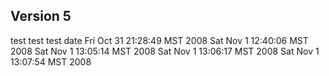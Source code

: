 ## Version 5 ##
test
test
test
date
Fri Oct 31 21:28:49 MST 2008
Sat Nov 1 12:40:06 MST 2008
Sat Nov 1 13:05:14 MST 2008
Sat Nov 1 13:06:17 MST 2008
Sat Nov 1 13:07:54 MST 2008
